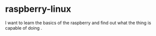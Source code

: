# raspberry-linux
I want to learn the basics of the raspberry and find out what the thing is capable of doing .
